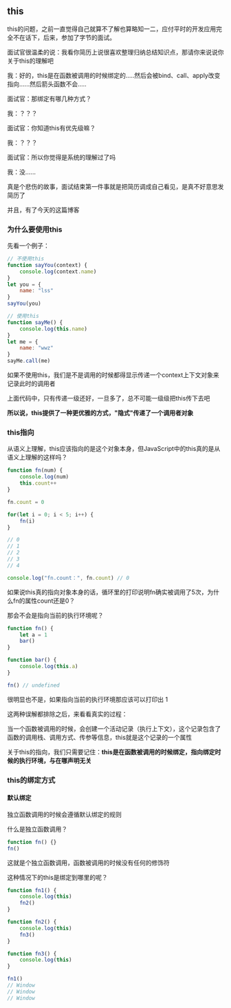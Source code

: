 ## this

this的问题，之前一直觉得自己就算不了解也算略知一二，应付平时的开发应用完全不在话下，后来，参加了字节的面试。

面试官很温柔的说：我看你简历上说很喜欢整理归纳总结知识点，那请你来说说你关于this的理解吧

我：好的，this是在函数被调用的时候绑定的.....然后会被bind、call、apply改变指向......然后箭头函数不会.....

面试官：那绑定有哪几种方式？

我：？？？

面试官：你知道this有优先级嘛？

我：？？？

面试官：所以你觉得是系统的理解过了吗

我：没......

真是个悲伤的故事，面试结束第一件事就是把简历调成自己看见，是真不好意思发简历了

并且，有了今天的这篇博客

### 为什么要使用this

先看一个例子：

```javascript
// 不使用this
function sayYou(context) {
    console.log(context.name)
}
let you = {
    name: "lss"
}
sayYou(you)

// 使用this
function sayMe() {
    console.log(this.name)
}
let me = {
    name: "wwz"
}
sayMe.call(me)
```

如果不使用this，我们是不是调用的时候都得显示传递一个context上下文对象来记录此时的调用者

上面代码中，只有传递一级还好，一旦多了，总不可能一级级把this传下去吧

**所以说，this提供了一种更优雅的方式，"隐式"传递了一个调用者对象**

### this指向

从语义上理解，this应该指向的是这个对象本身，但JavaScript中的this真的是从语义上理解的这样吗？

```javascript
function fn(num) {
    console.log(num)
    this.count++
}

fn.count = 0

for(let i = 0; i < 5; i++) {
    fn(i)
}

// 0
// 1
// 2
// 3
// 4

console.log("fn.count：", fn.count) // 0
```

如果说this真的指向对象本身的话，循环里的打印说明fn确实被调用了5次，为什么fn的属性count还是0？

那会不会是指向当前的执行环境呢？

```javascript
function fn() {
    let a = 1
    bar()
}

function bar() {
    console.log(this.a)
}

fn() // undefined
```

很明显也不是，如果指向当前的执行环境那应该可以打印出 1 

这两种误解都排除之后，来看看真实的过程：

当一个函数被调用的时候，会创建一个活动记录（执行上下文），这个记录包含了函数的调用栈、调用方式、传参等信息，this就是这个记录的一个属性

关于this的指向，我们只需要记住：**this是在函数被调用的时候绑定，指向绑定时候的执行环境，与在哪声明无关**

### this的绑定方式

#### 默认绑定

独立函数调用的时候会遵循默认绑定的规则

什么是独立函数调用？

```javascript
function fn() {}
fn()
```

这就是个独立函数调用，函数被调用的时候没有任何的修饰符

这种情况下的this是绑定到哪里的呢？

```javascript
function fn1() {
    console.log(this)
    fn2()
}

function fn2() {
    console.log(this)
    fn3()
}

function fn3() {
    console.log(this)
}

fn1()
// Window
// Window
// Window
```

